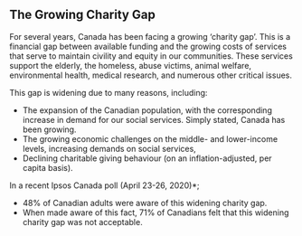 ## The Growing Charity Gap
 
For several years, Canada has been facing a growing ‘charity gap’. This is a financial gap between available funding and the growing costs of services that serve to maintain civility and equity in our communities. These services support the elderly, the homeless, abuse victims, animal welfare, environmental health, medical research, and numerous other critical issues.

This gap is widening due to many reasons, including:

* The expansion of the Canadian population, with the corresponding increase in demand for our social services. Simply stated, Canada has been growing. 
* The growing economic challenges on the middle- and lower-income levels, increasing demands on social services,  
* Declining charitable giving behaviour (on an inflation-adjusted, per capita basis).

In a recent Ipsos Canada poll (April 23-26, 2020)*;
* 48% of Canadian adults were aware of this widening charity gap. 
* When made aware of this fact, 71% of Canadians felt that this widening charity gap was not acceptable. 